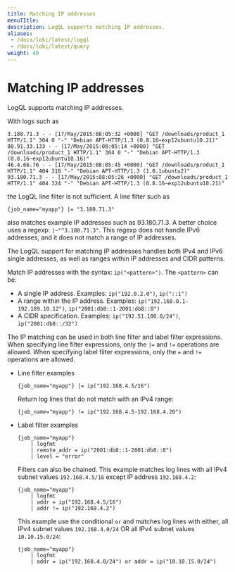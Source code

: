 ```yaml
---
title: Matching IP addresses
menuTItle:  
description: LogQL supports matching IP addresses.
aliases: 
 - /docs/loki/latest/logql
 - /docs/loki/latest/query
weight: 40
---
```


# Matching IP addresses

LogQL supports matching IP addresses.

With logs such as

```
3.180.71.3 - - [17/May/2015:08:05:32 +0000] "GET /downloads/product_1 HTTP/1.1" 304 0 "-" "Debian APT-HTTP/1.3 (0.8.16~exp12ubuntu10.21)"
80.91.33.133 - - [17/May/2015:08:05:14 +0000] "GET /downloads/product_1 HTTP/1.1" 304 0 "-" "Debian APT-HTTP/1.3 (0.8.16~exp12ubuntu10.16)"
46.4.66.76 - - [17/May/2015:08:05:45 +0000] "GET /downloads/product_1 HTTP/1.1" 404 318 "-" "Debian APT-HTTP/1.3 (1.0.1ubuntu2)"
93.180.71.3 - - [17/May/2015:08:05:26 +0000] "GET /downloads/product_1 HTTP/1.1" 404 324 "-" "Debian APT-HTTP/1.3 (0.8.16~exp12ubuntu10.21)"
```

the LogQL line filter is not sufficient.
A line filter such as

```logql
{job_name="myapp"} |= "3.180.71.3"
```

also matches example IP addresses such as 93.180.71.3. A better choice uses a regexp: `|~"^3.180.71.3"`. This regexp does not handle IPv6 addresses, and it does not match a range of IP addresses.

The LogQL support for matching IP addresses handles both IPv4 and IPv6 single addresses, as well as ranges within IP addresses
and CIDR patterns.

Match IP addresses with the syntax: `ip("<pattern>")`.
The `<pattern>` can be:

-  A single IP address. Examples: `ip("192.0.2.0")`, `ip("::1")`
-  A range within the IP address. Examples: `ip("192.168.0.1-192.189.10.12")`, `ip("2001:db8::1-2001:db8::8")`
-  A CIDR specification. Examples: `ip("192.51.100.0/24")`, `ip("2001:db8::/32")`

The IP matching can be used in both line filter and label filter expressions.
When specifying line filter expressions, only the `|=` and `!=` operations are allowed.
When specifying label filter expressions, only the  `=` and `!=` operations are allowed.

- Line filter examples

    ```logql
    {job_name="myapp"} |= ip("192.168.4.5/16")
    ```

    Return log lines that do not match with an IPv4 range:

    ```logql
    {job_name="myapp"} != ip("192.168.4.5-192.168.4.20")
    ```

- Label filter examples

    ```logql
    {job_name="myapp"}
		| logfmt
		| remote_addr = ip("2001:db8::1-2001:db8::8")
		| level = "error"
    ```

    Filters can also be chained. This example matches log lines with all IPv4 subnet values `192.168.4.5/16` except IP address `192.168.4.2`:

    ```logql
    {job_name="myapp"}
		| logfmt
		| addr = ip("192.168.4.5/16")
		| addr != ip("192.168.4.2")
    ```

    This example use the conditional `or` and matches log lines with either, all IPv4 subnet values `192.168.4.0/24` OR all IPv4 subnet values `10.10.15.0/24`:

    ```logql
    {job_name="myapp"}
		| logfmt
		| addr = ip("192.168.4.0/24") or addr = ip("10.10.15.0/24")
    ```
